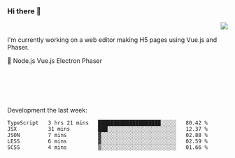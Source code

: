 ### Hi there 👋

<img align="right" src="https://github-readme-stats.vercel.app/api?username=jasonpanggo"/>

<br>
<p align="left">
I'm currently working on a web editor making H5 pages using Vue.js and Phaser.
</p>
<p align="left">
📖 Node.js Vue.js Electron Phaser
</p>
<br>
<br>
<br>
<br>

Development the last week:
<!--START_SECTION:waka-->
```text
TypeScript   3 hrs 21 mins   ████████████████████░░░░░   80.42 % 
JSX          31 mins         ███░░░░░░░░░░░░░░░░░░░░░░   12.37 % 
JSON         7 mins          ▓░░░░░░░░░░░░░░░░░░░░░░░░   02.88 % 
LESS         6 mins          ▓░░░░░░░░░░░░░░░░░░░░░░░░   02.59 % 
SCSS         4 mins          ▒░░░░░░░░░░░░░░░░░░░░░░░░   01.66 % 
```
<!--END_SECTION:waka-->

<!--
**JASONPANGGO/jasonpanggo** is a ✨ _special_ ✨ repository because its `README.md` (this file) appears on your GitHub profile.

Here are some ideas to get you started:

- 🔭 I’m currently working on ...
- 🌱 I’m currently learning ...
- 👯 I’m looking to collaborate on ...
- 🤔 I’m looking for help with ...
- 💬 Ask me about ...
- 📫 How to reach me: ...
- 😄 Pronouns: ...
- ⚡ Fun fact: ...
-->
